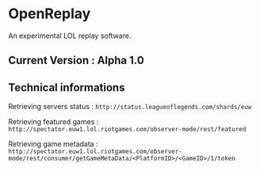# OpenReplay
An experimental LOL replay software.

## Current Version : Alpha 1.0

## Technical informations

Retrieving servers status :
`http://status.leagueoflegends.com/shards/euw`

Retrieving featured games :
`http://spectator.euw1.lol.riotgames.com/observer-mode/rest/featured`

Retrieving game metadata :
`http://spectator.euw1.lol.riotgames.com/observer-mode/rest/consumer/getGameMetaData/<PlatformID>/<GameID>/1/token`
